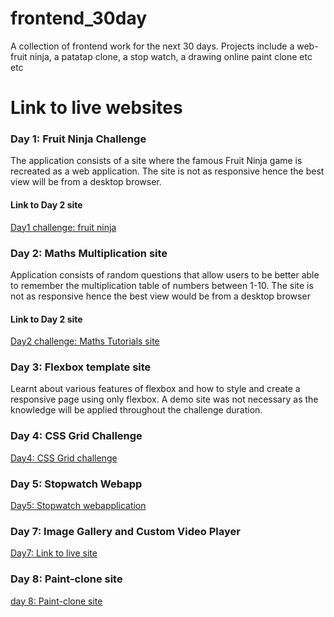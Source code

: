 # frontend_30day
A collection of frontend work for the next 30 days. Projects include a web-fruit ninja, a patatap clone, a stop watch, a drawing online paint clone etc etc

# Link to live websites
### Day 1: Fruit Ninja Challenge
The application consists of a site where the famous Fruit Ninja game is recreated as a web application. The site is not as responsive hence the best view will be from a desktop browser.

#### Link to Day 2 site 
[Day1 challenge: fruit ninja](https://quirky-feynman-b139e6.netlify.com)

### Day 2: Maths Multiplication site
Application consists of random questions that allow users to be better able to remember the multiplication table of numbers between 1-10. The site is not as responsive hence the best view would be from a desktop browser

#### Link to Day 2 site 
[Day2 challenge: Maths Tutorials site](https://infallible-neumann-ce0e46.netlify.com)

### Day 3: Flexbox template site
Learnt about various features of flexbox and how to style and create a responsive page using only flexbox. A demo site was not necessary as the knowledge will be applied throughout the challenge duration.

### Day 4: CSS Grid Challenge
[Day4: CSS Grid challenge](https://gracious-engelbart-72238e.netlify.com/)

### Day 5: Stopwatch Webapp
[Day5: Stopwatch webapplication](https://hardcore-panini-5445b4.netlify.com/) 

### Day 7: Image Gallery and Custom Video Player
[Day7: Link to live site](https://elastic-pare-12330d.netlify.com)

### Day 8: Paint-clone site
[day 8: Paint-clone site](https://festive-kirch-55628f.netlify.com/)
